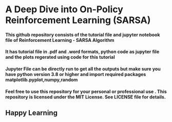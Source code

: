 # A Deep Dive into On-Policy Reinforcement Learning (SARSA)
#### This github repository consists of the tutorial file and jupyter notebook file of Reinforcement Learning - SARSA Algorithm
#### It has tutorial file in .pdf and .word formats, python code as jupyter file and the plots regerated using code for this tutorial
#### Jupyter File can be directly run to get all the outputs but make sure you have python version 3.8 or higher and import required packages matplotlib.pyplot,numpy,random
#### Feel free to use this repository for your personal or professional use . This repository is licensed under the MIT License. See LICENSE file for details.
## Happy Learning
